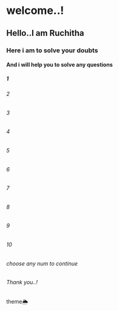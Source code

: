 # welcome..!
## Hello..I am Ruchitha
### Here i am to solve your doubts
#### And i will help you to solve any questions
##### 1
###### 2
###### 3
###### 4
###### 5
###### 6
###### 7
###### 8
###### 9
###### 10
###### choose any num to continue
###### Thank you..!
theme🌦️
